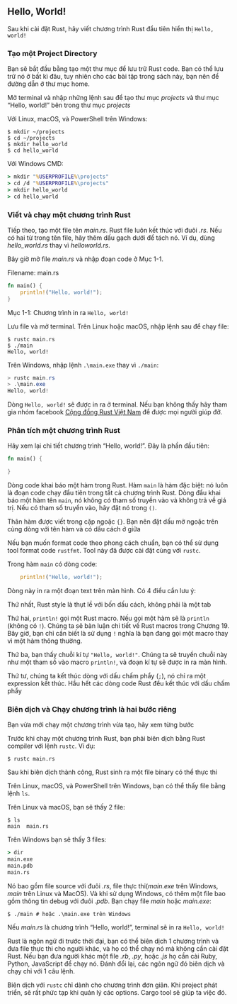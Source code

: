 ## Hello, World!

Sau khi cài đặt Rust, hãy viết chương trình Rust đầu tiên hiển thị `Hello, world!`

### Tạo một Project Directory

Bạn sẽ bắt đầu bằng tạo một thư mục để lưu trữ Rust code. Bạn có thể lưu trữ nó ở bất kì đâu,
tuy nhiên cho các bài tập trong sách này, bạn nên để đường dẫn ở thư mục home.

Mở terminal và nhập những lệnh sau để tạo thư mục *projects* và thư mục “Hello, world!” bên
trong thư mục *projects*

Với Linux, macOS, và PowerShell trên Windows:

```console
$ mkdir ~/projects
$ cd ~/projects
$ mkdir hello_world
$ cd hello_world
```

Với Windows CMD:

```cmd
> mkdir "%USERPROFILE%\projects"
> cd /d "%USERPROFILE%\projects"
> mkdir hello_world
> cd hello_world
```

### Viết và chạy một chương trình Rust

Tiếp theo, tạo một file tên *main.rs*. Rust file luôn kết thúc với đuôi *.rs*. Nếu có hai từ
trong tên file, hãy thêm dấu gạch dưới để tách nó. Ví dụ, dùng *hello_world.rs* thay vì *helloworld.rs*.

Bây giờ mở file *main.rs* và nhập đoạn code ở Mục 1-1.

<span class="filename">Filename: main.rs</span>

```rust
fn main() {
    println!("Hello, world!");
}
```

<span class="caption">Mục 1-1: Chương trình in ra `Hello, world!`</span>

Lưu file và mở terminal. Trên Linux hoặc macOS, nhập lệnh sau để chạy file:

```console
$ rustc main.rs
$ ./main
Hello, world!
```

Trên Windows, nhập lệnh `.\main.exe` thay vì `./main`:

```powershell
> rustc main.rs
> .\main.exe
Hello, world!
```

Dòng `Hello, world!` sẽ được in ra ở terminal.
Nếu bạn không thấy hãy tham gia nhóm facebook [Cộng đồng Rust Việt Nam][facebook] để được mọi người giúp đỡ.

[facebook]: https://www.facebook.com/groups/546307380433651

### Phân tích một chương trình Rust

Hãy xem lại chi tiết chương trình “Hello, world!”. Đây là phần đầu tiên:

```rust
fn main() {

}
```

Dòng code khai báo một hàm trong Rust. Hàm `main` là hàm đặc biệt: nó luôn là đoạn code chạy đầu tiên trong tất cả
chương trình Rust. Dòng đầu khai báo một hàm tên `main`, nó không có tham số truyền vào và không trả về giá trị.
Nếu có tham số truyền vào, hãy đặt nó trong `()`.

Thân hàm được viết trong cặp ngoặc `{}`. Bạn nên đặt dấu mở ngoặc trên cùng dòng với tên hàm
và có dấu cách ở giữa

Nếu bạn muốn format code theo phong cách chuẩn, bạn có thể sử dụng tool format code `rustfmt`.
Tool này đã được cài đặt cùng với `rustc`.

Trong hàm `main` có dòng code:

```rust
    println!("Hello, world!");
```

Dòng này in ra một đoạn text trên màn hình. Có 4 điều cần lưu ý:

Thứ nhất, Rust style là thụt lề với bốn dấu cách, không phải là một tab

Thứ hai, `println!` gọi một Rust macro. Nếu gọi một hàm sẽ là `println` (không có `!`).
Chúng ta sẽ bàn luận chi tiết về Rust macros trong Chương 19.
Bây giờ, bạn chỉ cần biết là sử dụng `!` nghĩa là bạn đang gọi một macro thay vì một hàm thông thường.

Thứ ba, bạn thấy chuỗi kí tự `"Hello, world!"`. Chúng ta sẽ truyền chuỗi này như một tham số vào macro `println!`,
và đoạn kí tự sẽ được in ra màn hình.

Thứ tư, chúng ta kết thúc dòng với dấu chấm phẩy (`;`), nó chỉ ra một expression kết thúc. Hầu hết các dòng code Rust
đều kết thúc với dấu chấm phẩy

### Biên dịch và Chạy chương trình là hai bước riêng

Bạn vừa mới chạy một chương trình vừa tạo, hãy xem từng bước

Trước khi chạy một chương trình Rust, bạn phải biên dịch bằng Rust compiler với lệnh `rustc`. Ví dụ:

```console
$ rustc main.rs
```

Sau khi biên dịch thành công, Rust sinh ra một file binary có thể thực thi

Trên Linux, macOS, và PowerShell trên Windows, bạn có thể thấy file bằng lệnh `ls`.

Trên Linux và macOS, bạn sẽ thấy 2 file:

```console
$ ls
main  main.rs
```

Trên Windows bạn sẽ thấy 3 files:

```cmd
> dir
main.exe
main.pdb
main.rs
```

Nó bao gồm file source với đuôi *.rs*, file thực thi(*main.exe* trên Windows, *main* trên Linux và MacOS).
Và khi sử dụng Windows, có thêm một file bao gồm thông tin debug với đuôi *.pdb*.
Bạn chạy file *main* hoặc *main.exe*:

```console
$ ./main # hoặc .\main.exe trên Windows
```

Nếu *main.rs* là chương trình “Hello, world!”, terminal sẽ in ra `Hello, world!`

Rust là ngôn ngữ đi trước thời đại, bạn
có thể biên dịch 1 chương trình và đưa file thực thi cho người khác, và họ có thể chạy nó mà không
cần cài đặt Rust. Nếu bạn đưa người khác một file *.rb*, *.py*, hoặc
*.js* họ cần cài Ruby, Python, JavaScript để chạy nó. Đánh đổi lại, các ngôn ngữ đó
biên dịch và chạy chỉ với 1 câu lệnh. 

Biên dịch với `rustc` chỉ dành cho chương trình đơn giản. Khi project phát triển, sẽ rất phức tạp khi quản lý các options.
Cargo tool sẽ giúp ta việc đó.

